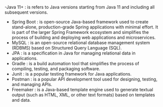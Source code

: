 -Java 11+       : is refers to Java versions starting from Java 11 and including all subsequent versions.
- Spring Boot   : is open-source Java-based framework used to create stand-alone, production-grade Spring applications with minimal effort. 
		              It is part of the larger Spring Framework ecosystem and simplifies the process of building and deploying web applications and microservices.
- MySQL		      : is an open-source relational database management system (RDBMS) based on Structured Query Language (SQL). 	
- JPA		        : is a specification in Java for managing relational data in applications.
- Gradle	      : is a build automation tool that simplifies the process of compiling, testing, and packaging software. 
- Junit		      : is a popular testing framework for Java applications. 
- Postman	      : is a popular API development tool used for designing, testing, and managing APIs.
- Freemaker	    : is a Java-based template engine used to generate textual output (such as HTML, XML, or other text formats) based on templates and data.
